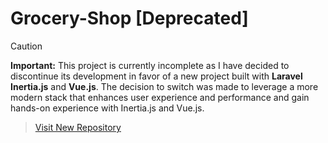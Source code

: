 # Grocery-Shop [Deprecated]
> [!CAUTION]
> **Important:** This project is currently incomplete as I have decided to discontinue its development in favor of a new project built with **Laravel Inertia.js** and **Vue.js**. The decision to switch was made to leverage a more modern stack that enhances user experience and performance and gain hands-on experience with Inertia.js and Vue.js.

>[Visit New Repository](https://github.com/NahidHassanOfficial/GroceryShop-Ecommerce)
